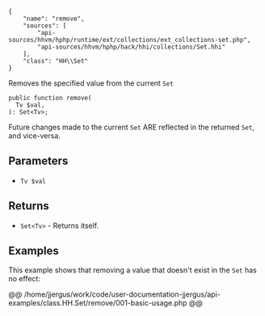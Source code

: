 ``` yamlmeta
{
    "name": "remove",
    "sources": [
        "api-sources/hhvm/hphp/runtime/ext/collections/ext_collections-set.php",
        "api-sources/hhvm/hphp/hack/hhi/collections/Set.hhi"
    ],
    "class": "HH\\Set"
}
```




Removes the specified value from the current ` Set `




``` Hack
public function remove(
  Tv $val,
): Set<Tv>;
```




Future changes made to the current ` Set ` ARE reflected in the returned
`` Set ``, and vice-versa.




## Parameters




+ ` Tv $val `




## Returns




* ` Set<Tv> ` - Returns itself.




## Examples




This example shows that removing a value that doesn't exist in the ` Set ` has no effect:







@@ /home/jjergus/work/code/user-documentation-jjergus/api-examples/class.HH.Set/remove/001-basic-usage.php @@
<!-- HHAPIDOC -->
